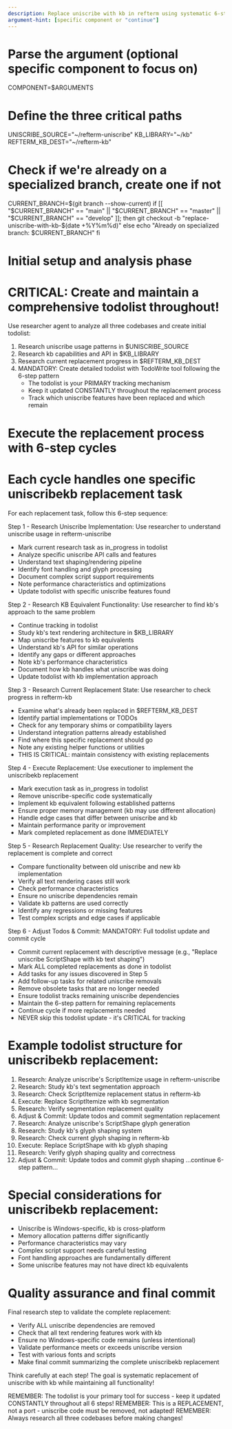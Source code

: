 ```yaml
---
description: Replace uniscribe with kb in refterm using systematic 6-step replacement cycles
argument-hint: [specific component or "continue"]
---
```


# Parse the argument (optional specific component to focus on)
COMPONENT=$ARGUMENTS

# Define the three critical paths
UNISCRIBE_SOURCE="~/refterm-uniscribe"
KB_LIBRARY="~/kb"
REFTERM_KB_DEST="~/refterm-kb"

# Check if we're already on a specialized branch, create one if not
CURRENT_BRANCH=$(git branch --show-current)
if [[ "$CURRENT_BRANCH" == "main" || "$CURRENT_BRANCH" == "master" || "$CURRENT_BRANCH" == "develop" ]]; then
  git checkout -b "replace-uniscribe-with-kb-$(date +%Y%m%d)"
else
  echo "Already on specialized branch: $CURRENT_BRANCH"
fi

# Initial setup and analysis phase
# CRITICAL: Create and maintain a comprehensive todolist throughout!
Use researcher agent to analyze all three codebases and create initial todolist:

1. Research uniscribe usage patterns in $UNISCRIBE_SOURCE
2. Research kb capabilities and API in $KB_LIBRARY
3. Research current replacement progress in $REFTERM_KB_DEST
4. MANDATORY: Create detailed todolist with TodoWrite tool following the 6-step pattern
   - The todolist is your PRIMARY tracking mechanism
   - Keep it updated CONSTANTLY throughout the replacement process
   - Track which uniscribe features have been replaced and which remain

# Execute the replacement process with 6-step cycles
# Each cycle handles one specific uniscribekb replacement task

For each replacement task, follow this 6-step sequence:

Step 1 - Research Uniscribe Implementation:
  Use researcher to understand uniscribe usage in refterm-uniscribe
  - Mark current research task as in_progress in todolist
  - Analyze specific uniscribe API calls and features
  - Understand text shaping/rendering pipeline
  - Identify font handling and glyph processing
  - Document complex script support requirements
  - Note performance characteristics and optimizations
  - Update todolist with specific uniscribe features found

Step 2 - Research KB Equivalent Functionality:
  Use researcher to find kb's approach to the same problem
  - Continue tracking in todolist
  - Study kb's text rendering architecture in $KB_LIBRARY
  - Map uniscribe features to kb equivalents
  - Understand kb's API for similar operations
  - Identify any gaps or different approaches
  - Note kb's performance characteristics
  - Document how kb handles what uniscribe was doing
  - Update todolist with kb implementation approach

Step 3 - Research Current Replacement State:
  Use researcher to check progress in refterm-kb
  - Examine what's already been replaced in $REFTERM_KB_DEST
  - Identify partial implementations or TODOs
  - Check for any temporary shims or compatibility layers
  - Understand integration patterns already established
  - Find where this specific replacement should go
  - Note any existing helper functions or utilities
  - THIS IS CRITICAL: maintain consistency with existing replacements

Step 4 - Execute Replacement:
  Use executioner to implement the uniscribekb replacement
  - Mark execution task as in_progress in todolist
  - Remove uniscribe-specific code systematically
  - Implement kb equivalent following established patterns
  - Ensure proper memory management (kb may use different allocation)
  - Handle edge cases that differ between uniscribe and kb
  - Maintain performance parity or improvement
  - Mark completed replacement as done IMMEDIATELY

Step 5 - Research Replacement Quality:
  Use researcher to verify the replacement is complete and correct
  - Compare functionality between old uniscribe and new kb implementation
  - Verify all text rendering cases still work
  - Check performance characteristics
  - Ensure no uniscribe dependencies remain
  - Validate kb patterns are used correctly
  - Identify any regressions or missing features
  - Test complex scripts and edge cases if applicable

Step 6 - Adjust Todos & Commit:
  MANDATORY: Full todolist update and commit cycle
  - Commit current replacement with descriptive message (e.g., "Replace uniscribe ScriptShape with kb text shaping")
  - Mark ALL completed replacements as done in todolist
  - Add tasks for any issues discovered in Step 5
  - Add follow-up tasks for related uniscribe removals
  - Remove obsolete tasks that are no longer needed
  - Ensure todolist tracks remaining uniscribe dependencies
  - Maintain the 6-step pattern for remaining replacements
  - Continue cycle if more replacements needed
  - NEVER skip this todolist update - it's CRITICAL for tracking

# Example todolist structure for uniscribekb replacement:
1. Research: Analyze uniscribe's ScriptItemize usage in refterm-uniscribe
2. Research: Study kb's text segmentation approach
3. Research: Check ScriptItemize replacement status in refterm-kb
4. Execute: Replace ScriptItemize with kb segmentation
5. Research: Verify segmentation replacement quality
6. Adjust & Commit: Update todos and commit segmentation replacement
7. Research: Analyze uniscribe's ScriptShape glyph generation
8. Research: Study kb's glyph shaping system
9. Research: Check current glyph shaping in refterm-kb
10. Execute: Replace ScriptShape with kb glyph shaping
11. Research: Verify glyph shaping quality and correctness
12. Adjust & Commit: Update todos and commit glyph shaping
...continue 6-step pattern...

# Special considerations for uniscribekb replacement:
- Uniscribe is Windows-specific, kb is cross-platform
- Memory allocation patterns differ significantly
- Performance characteristics may vary
- Complex script support needs careful testing
- Font handling approaches are fundamentally different
- Some uniscribe features may not have direct kb equivalents

# Quality assurance and final commit
Final research step to validate the complete replacement:
- Verify ALL uniscribe dependencies are removed
- Check that all text rendering features work with kb
- Ensure no Windows-specific code remains (unless intentional)
- Validate performance meets or exceeds uniscribe version
- Test with various fonts and scripts
- Make final commit summarizing the complete uniscribekb replacement

Think carefully at each step! The goal is systematic replacement of uniscribe with kb while maintaining all functionality!

REMEMBER: The todolist is your primary tool for success - keep it updated CONSTANTLY throughout all 6 steps!
REMEMBER: This is a REPLACEMENT, not a port - uniscribe code must be removed, not adapted!
REMEMBER: Always research all three codebases before making changes!